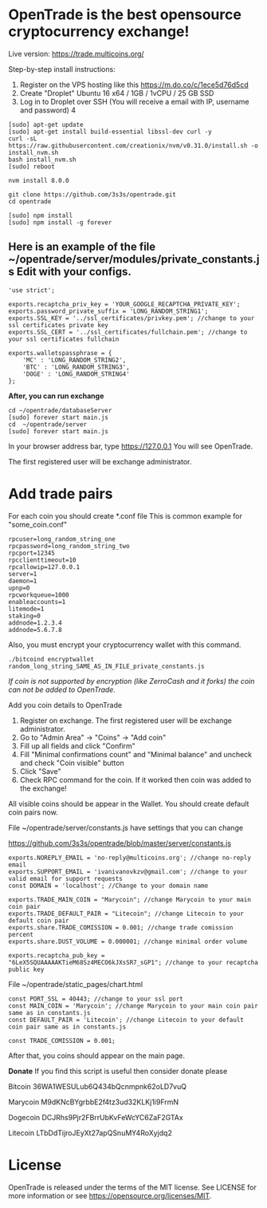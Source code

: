 # OpenTrade is the best opensource cryptocurrency exchange!

Live version: https://trade.multicoins.org/


Step-by-step install instructions:

1. Register on the VPS hosting like this https://m.do.co/c/1ece5d76d5cd
2. Create "Droplet" Ubuntu 16 x64 / 1GB / 1vCPU / 25 GB SSD
3. Log in to Droplet over SSH (You will receive a email with IP, username and password)
4

```
[sudo] apt-get update
[sudo] apt-get install build-essential libssl-dev curl -y
curl -sL https://raw.githubusercontent.com/creationix/nvm/v0.31.0/install.sh -o install_nvm.sh
bash install_nvm.sh
[sudo] reboot

nvm install 8.0.0

git clone https://github.com/3s3s/opentrade.git
cd opentrade

[sudo] npm install 
[sudo] npm install -g forever
```

## Here is an example of the file ~/opentrade/server/modules/private_constants.js Edit with your configs.
```
'use strict';

exports.recaptcha_priv_key = 'YOUR_GOOGLE_RECAPTCHA_PRIVATE_KEY';
exports.password_private_suffix = 'LONG_RANDOM_STRING1';
exports.SSL_KEY = '../ssl_certificates/privkey.pem'; //change to your ssl certificates private key
exports.SSL_CERT = '../ssl_certificates/fullchain.pem'; //change to your ssl certificates fullchain

exports.walletspassphrase = {
    'MC' : 'LONG_RANDOM_STRING2',
    'BTC' : 'LONG_RANDOM_STRING3',
    'DOGE' : 'LONG_RANDOM_STRING4'
};
```

**After, you can run exchange**

```
cd ~/opentrade/databaseServer
[sudo] forever start main.js
cd  ~/opentrade/server
[sudo] forever start main.js
```

In your browser address bar, type https://127.0.0.1
You will see OpenTrade.

The first registered user will be exchange administrator. 

# Add trade pairs

For each coin you should create *.conf file
This is common example for "some_coin.conf"

```
rpcuser=long_random_string_one
rpcpassword=long_random_string_two
rpcport=12345
rpcclienttimeout=10
rpcallowip=127.0.0.1
server=1
daemon=1
upnp=0
rpcworkqueue=1000
enableaccounts=1
litemode=1
staking=0
addnode=1.2.3.4
addnode=5.6.7.8

```

Also, you must encrypt your cryptocurrency wallet with this command.

```
./bitcoind encryptwallet random_long_string_SAME_AS_IN_FILE_private_constants.js

```

*If coin is not supported by encryption (like ZerroCash and it forks) the coin can not be added to OpenTrade.*


Add you coin details to OpenTrade

1. Register on exchange. The first registered user will be exchange administrator.
2. Go to "Admin Area" -> "Coins" -> "Add coin"
3. Fill up all fields and click "Confirm"
4. Fill "Minimal confirmations count" and "Minimal balance" and uncheck and check "Coin visible" button
5. Click "Save"
6. Check RPC command for the coin. If it worked then coin was added to the exchange!

All visible coins should be appear in the Wallet. You should create default coin pairs now.

File ~/opentrade/server/constants.js have settings that you can change

https://github.com/3s3s/opentrade/blob/master/server/constants.js

```
exports.NOREPLY_EMAIL = 'no-reply@multicoins.org'; //change no-reply email
exports.SUPPORT_EMAIL = 'ivanivanovkzv@gmail.com'; //change to your valid email for support requests
const DOMAIN = 'localhost'; //Change to your domain name

exports.TRADE_MAIN_COIN = "Marycoin"; //change Marycoin to your main coin pair
exports.TRADE_DEFAULT_PAIR = "Litecoin"; //change Litecoin to your default coin pair
exports.share.TRADE_COMISSION = 0.001; //change trade comission percent
exports.share.DUST_VOLUME = 0.000001; //change minimal order volume

exports.recaptcha_pub_key = "6LeX5SQUAAAAAKTieM68Sz4MECO6kJXsSR7_sGP1"; //change to your recaptcha public key

```

File ~/opentrade/static_pages/chart.html

```
const PORT_SSL = 40443; //change to your ssl port
const MAIN_COIN = 'Marycoin'; //change Marycoin to your main coin pair same as in constants.js
const DEFAULT_PAIR = 'Litecoin'; //change Litecoin to your default coin pair same as in constants.js
      
const TRADE_COMISSION = 0.001;
```

After that, you coins should appear on the main page.



**Donate**
If you find this script is useful then consider donate please

Bitcoin 36WA1WESULub6Q434bQcnmpnk62oLD7vuQ

Marycoin M9dKNcBYgrbbE2f4tz3ud32KLKj1i9FrmN

Dogecoin DCJRhs9Pjr2FBrrUbKvFeWcYC6ZaF2GTAx

Litecoin LTbDdTijroJEyXt27apQSnuMY4RoXyjdq2

# License

OpenTrade is released under the terms of the MIT license. See LICENSE for more information or see https://opensource.org/licenses/MIT.



